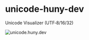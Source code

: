 # unicode-huny-dev
Unicode Visualizer (UTF‑8/16/32)

![unicode.huny.dev](https://capture.huny.dev/screenshot?url=unicode.huny.dev&preview=1)
